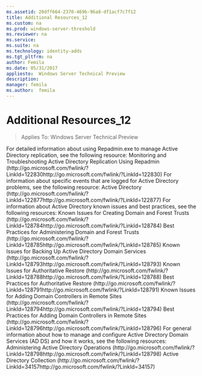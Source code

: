 ```yaml
---
ms.assetid: 20dff664-2370-469b-96a8-df1acf7c7f12
title: Additional Resources_12
ms.custom: na
ms.prod: windows-server-threshold
ms.reviewer: na
ms.service: 
ms.suite: na
ms.technology: identity-adds
ms.tgt_pltfrm: na
author: Femila
ms.date: 05/31/2017
appliesto:  Windows Server Technical Preview
description:
manager: femila
ms.author:  femila
---
```

# Additional Resources_12

>Applies To: Windows Server Technical Preview


<developerConceptualDocument xmlns="http://ddue.schemas.microsoft.com/authoring/2003/5" xmlns:xlink="http://www.w3.org/1999/xlink" xmlns:xsi="http://www.w3.org/2001/XMLSchema-instance" xsi:schemaLocation="http://ddue.schemas.microsoft.com/authoring/2003/5 http://clixdevr3.blob.core.windows.net/ddueschema/developer.xsd">
  <introduction>
    <para>For detailed information about using Repadmin.exe to manage Active Directory replication, see the following resource:</para>
    <list class="bullet">
      <listItem>
        <para>Monitoring and Troubleshooting Active Directory Replication Using Repadmin (<externalLink><linkText>http://go.microsoft.com/fwlink/?LinkId=122830</linkText><linkUri>http://go.microsoft.com/fwlink/?LinkId=122830</linkUri></externalLink>)</para>
      </listItem>
    </list>
    <para>For information about specific events that are logged for Active Directory problems, see the following resource:</para>
    <list class="bullet">
      <listItem>
        <para>Active Directory (<externalLink><linkText>http://go.microsoft.com/fwlink/?LinkId=122877</linkText><linkUri>http://go.microsoft.com/fwlink/?LinkId=122877</linkUri></externalLink>)</para>
      </listItem>
    </list>
    <para>For information about Active Directory known issues and best practices, see the following resources:</para>
    <list class="bullet">
      <listItem>
        <para>Known Issues for Creating Domain and Forest Trusts (<externalLink><linkText>http://go.microsoft.com/fwlink/?LinkId=128784</linkText><linkUri>http://go.microsoft.com/fwlink/?LinkId=128784</linkUri></externalLink>)</para>
      </listItem>
      <listItem>
        <para>Best Practices for Administering Domain and Forest Trusts (<externalLink><linkText>http://go.microsoft.com/fwlink/?LinkId=128785</linkText><linkUri>http://go.microsoft.com/fwlink/?LinkId=128785</linkUri></externalLink>)</para>
      </listItem>
      <listItem>
        <para>Known Issues for Backing Up Active Directory Domain Services (<externalLink><linkText>http://go.microsoft.com/fwlink/?LinkId=128793</linkText><linkUri>http://go.microsoft.com/fwlink/?LinkId=128793</linkUri></externalLink>)</para>
      </listItem>
      <listItem>
        <para>Known Issues for Authoritative Restore (<externalLink><linkText>http://go.microsoft.com/fwlink/?LinkId=128788</linkText><linkUri>http://go.microsoft.com/fwlink/?LinkId=128788</linkUri></externalLink>)</para>
      </listItem>
      <listItem>
        <para>Best Practices for Authoritative Restore (<externalLink><linkText>http://go.microsoft.com/fwlink/?LinkId=128791</linkText><linkUri>http://go.microsoft.com/fwlink/?LinkId=128791</linkUri></externalLink>)</para>
      </listItem>
      <listItem>
        <para>Known Issues for Adding Domain Controllers in Remote Sites (<externalLink><linkText>http://go.microsoft.com/fwlink/?LinkId=128794</linkText><linkUri>http://go.microsoft.com/fwlink/?LinkId=128794</linkUri></externalLink>)</para>
      </listItem>
      <listItem>
        <para>Best Practices for Adding Domain Controllers in Remote Sites (<externalLink><linkText>http://go.microsoft.com/fwlink/?LinkId=128796</linkText><linkUri>http://go.microsoft.com/fwlink/?LinkId=128796</linkUri></externalLink>)</para>
      </listItem>
    </list>
    <para>For general information about how to manage and configure Active Directory Domain Services (AD DS) and how it works, see the following resources:</para>
    <list class="bullet">
      <listItem>
        <para>Administering Active Directory Operations (<externalLink><linkText>http://go.microsoft.com/fwlink/?LinkId=128798</linkText><linkUri>http://go.microsoft.com/fwlink/?LinkId=128798</linkUri></externalLink>)</para>
      </listItem>
      <listItem>
        <para>Active Directory Collection (<externalLink><linkText>http://go.microsoft.com/fwlink/?LinkId=34157</linkText><linkUri>http://go.microsoft.com/fwlink/?LinkId=34157</linkUri></externalLink>)</para>
      </listItem>
    </list>
  </introduction>
  <relatedTopics />
</developerConceptualDocument>


